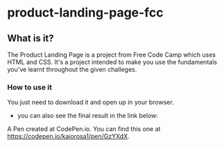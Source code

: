 # product-landing-page-fcc

## What is it?

The Product Landing Page is a project from Free Code Camp which uses HTML and CSS. It's a project intended to make you use the fundamentals you've learnt throughout the given challeges.

### How to use it

You just need to download it and open up in your browser. 

 - you can also see the final result in the link below:

A Pen created at CodePen.io. You can find this one at https://codepen.io/kaiorosa1/pen/GzYXdX.

 
